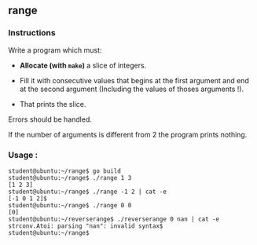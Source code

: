 ## range

### Instructions

Write a program which must:

- **Allocate (with `make`)** a slice of integers.

- Fill it with consecutive values that begins at the first argument and end at the second argument (Including the values of thoses arguments !).

- That prints the slice.

Errors should be handled.

If the number of arguments is different from 2 the program prints nothing.

### Usage :

```console
student@ubuntu:~/range$ go build
student@ubuntu:~/range$ ./range 1 3
[1 2 3]
student@ubuntu:~/range$ ./range -1 2 | cat -e
[-1 0 1 2]$
student@ubuntu:~/range$ ./range 0 0
[0]
student@ubuntu:~/reverserange$ ./reverserange 0 nan | cat -e
strconv.Atoi: parsing "nan": invalid syntax$
student@ubuntu:~/range$
```
